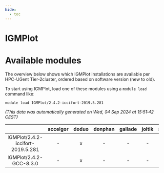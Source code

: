 ```yaml
---
hide:
  - toc
---
```


IGMPlot
=======

# Available modules


The overview below shows which IGMPlot installations are available per HPC-UGent Tier-2cluster, ordered based on software version (new to old).

To start using IGMPlot, load one of these modules using a `module load` command like:

```shell
module load IGMPlot/2.4.2-iccifort-2019.5.281
```

*(This data was automatically generated on Wed, 04 Sep 2024 at 15:51:42 CEST)*  

| |accelgor|doduo|donphan|gallade|joltik|shinx|skitty|
| :---: | :---: | :---: | :---: | :---: | :---: | :---: | :---: |
|IGMPlot/2.4.2-iccifort-2019.5.281|-|x|-|-|-|-|-|
|IGMPlot/2.4.2-GCC-8.3.0|-|x|-|-|-|-|-|
